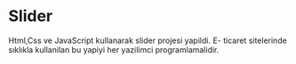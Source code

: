 # Slider
 Html,Css ve JavaScript kullanarak slider projesi yapildi. E- ticaret sitelerinde sıklıkla kullanilan bu yapiyi her yazilimci programlamalidir.
